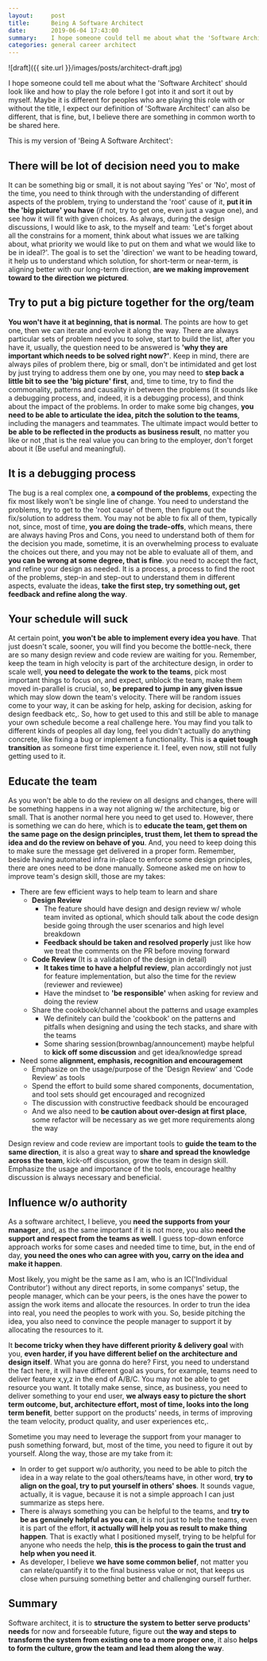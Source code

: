 ```yaml
---
layout:     post
title:      Being A Software Architect
date:       2019-06-04 17:43:00
summary:    I hope someone could tell me about what the 'Software Architect' should look like and how to play the role before I got into it and sort it out by myself. Maybe it is different for peoples who are playing this role with or without the title, I expect our definition of 'Software Architect' can also be different, that is fine, but, I believe there are something in common worth to be shared here. 
categories: general career architect
---
```


![draft]({{ site.url }}/images/posts/architect-draft.jpg)

I hope someone could tell me about what the 'Software Architect' should look like and how to play the role before I got into it and sort it out by myself. Maybe it is different for peoples who are playing this role with or without the title, I expect our definition of 'Software Architect' can also be different, that is fine, but, I believe there are something in common worth to be shared here. 

This is my version of 'Being A Software Architect':

## There will be lot of decision need you to make

It can be something big or small, it is not about saying 'Yes' or 'No', most of the time, you need to think through with the understanding of different aspects of the problem, trying to understand the 'root' cause of it, **put it in the 'big picture' you have** (if not, try to get one, even just a vague one), and see how it will fit with given choices. As always, during the design discussions, I would like to ask, to the myself and team: 'Let's forget about all the constrains for a moment, think about what issues we are talking about, what priority we would like to put on them and what we would like to be in ideal?'. The goal is to set the 'direction' we want to be heading toward, it help us to understand which solution, for short-term or near-term, is aligning better with our long-term direction, **are we making improvement toward to the direction we pictured**.

## Try to put a big picture together for the org/team

**You won't have it at beginning, that is normal**. The points are how to get one, then we can iterate and evolve it along the way. There are always particular sets of problem need you to solve, start to build the list, after you have it, usually, the question need to be answered is **'why they are important which needs to be solved right now?'**. Keep in mind, there are always piles of problem there, big or small, don't be intimidated and get lost by just trying to address them one by one, you may need to **step back a little bit to see the 'big picture' first**, and, time to time, try to find the commonality, patterns and causality in between the problems (it sounds like a debugging process, and, indeed, it is a debugging process), and think about the impact of the problems. In order to make some big changes, **you need to be able to articulate the idea, pitch the solution to the teams**, including the managers and teammates. The ultimate impact would better to **be able to be reflected in the products as business result**, no matter you like or not ,that is the real value you can bring to the employer, don't forget about it (Be useful and meaningful).

## It is a debugging process

The bug is a real complex one, **a compound of the problems**, expecting the fix most likely won't be single line of change. You need to understand the problems, try to get to the 'root cause' of them, then figure out the fix/solution to address them. You may not be able to fix all of them, typically not, since, most of time, **you are doing the trade-offs**, which means, there are always having Pros and Cons, you need to understand both of them for the decision you made, sometime, it is an overwhelming process to evaluate the choices out there, and you may not be able to evaluate all of them, and **you can be wrong at some degree, that is fine**. you need to accept the fact, and refine your design as needed. It is a process, a process to find the root of the problems, step-in and step-out to understand them in different aspects, evaluate the ideas, **take the first step, try something out, get feedback and refine along the way**.

## Your schedule will suck

At certain point, **you won't be able to implement every idea you have**. That just doesn't scale, sooner, you will find you become the bottle-neck, there are so many design review and code review are waiting for you. Remember, keep the team in high velocity is part of the architecture design, in order to scale well, **you need to delegate the work to the teams**, pick most important things to focus on, and expect, unblock the team, make them moved in-parallel is crucial, so, **be prepared to jump in any given issue** which may slow down the team's velocity. There will be random issues come to your way, it can be asking for help, asking for decision, asking for design feedback etc,. So, how to get used to this and still be able to manage your own schedule become a real challenge here. You may find you talk to different kinds of peoples all day long, feel you didn't actually do anything concrete, like fixing a bug or implement a functionality. This is **a quiet tough transition** as someone first time experience it. I feel, even now, still not fully getting used to it.

## Educate the team

As you won't be able to do the review on all designs and changes, there will be something happens in a way not aligning w/ the architecture, big or small. That is another normal here you need to get used to. However, there is something we can do here, which is to **educate the team, get them on the same page on the design principles, trust them, let them to spread the idea and do the review on behave of you**. And, you need to keep doing this to make sure the message get delivered in a proper form. Remember, beside having automated infra in-place to enforce some design principles, there are ones need to be done manually. Someone asked me on how to improve team's design skill, those are my takes:

- There are few efficient ways to help team to learn and share
    - **Design Review**
        - The feature should have design and design review w/ whole team invited as optional, which should talk about the code design beside going through the user scenarios and high level breakdown
        - **Feedback should be taken and resolved properly** just like how we treat the comments on the PR before moving forward
    - **Code Review** (It is a validation of the design in detail)
        - **It takes time to have a helpful review**, plan accordingly not just for feature implementation, but also the time for the review (reviewer and reviewee)
        - Have the mindset to **'be responsible'** when asking for review and doing the review
    - Share the cookbook/channel about the patterns and usage examples
        - We definitely can build the 'cookbook' on the patterns and pitfalls when designing and using the tech stacks, and share with the teams
        - Some sharing session(brownbag/announcement) maybe helpful to **kick off some discussion** and get idea/knowledge spread
- Need some **alignment, emphasis, recognition and encouragement**
    - Emphasize on the usage/purpose of the 'Design Review' and 'Code Review' as tools
    - Spend the effort to build some shared components, documentation, and tool sets should get encouraged and recognized
    - The discussion with constructive feedback should be encouraged
    - And we also need to **be caution about over-design at first place**, some refactor will be necessary as we get more requirements along the way

Design review and code review are important tools to **guide the team to the same direction**, it is also a great way to **share and spread the knowledge across the team**, kick-off discussion, grow the team in design skill. Emphasize the usage and importance of the tools, encourage healthy discussion is always necessary and beneficial.

## Influence w/o authority

As a software architect, I believe, you **need the supports from your manager**, and, as the same important if it is not more, you also **need the support and respect from the teams as well**. I guess top-down enforce approach works for some cases and needed time to time, but, in the end of day, **you need the ones who can agree with you, carry on the idea and make it happen**. 

Most likely, you might be the same as I am, who is an IC('Individual Contributor') without any direct reports, in some companys' setup, the people manager, which can be your peers, is the ones have the power to assign the work items and allocate the resources. In order to trun the idea into real, you need the peoples to work with you. So, beside pitching the idea, you also need to convince the people manager to support it by allocating the resources to it.

It **become tricky when they have different priority & delivery goal** with you, **even harder, if you have different belief on the architecture and design itself**. What you are gonna do here? First, you need to understand the fact here, it will have different goal as yours, for example, teams need to deliver feature x,y,z in the end of A/B/C. You may not be able to get resource you want. It totally make sense, since, as business, you need to deliver something to your end user, **we always easy to picture the short term outcome, but, architecture effort, most of time, looks into the long term benefit**, better support on the products' needs, in terms of improving the team velocity, product quality, and user experiences etc,.

Sometime you may need to leverage the support from your manager to push something forward, but, most of the time, you need to figure it out by yourself. Along the way, those are my take from it: 

- In order to get support w/o authority, you need to be able to pitch the idea in a way relate to the goal others/teams have, in other word, **try to align on the goal, try to put yourself in others' shoes**. It sounds vague, actually, it is vague, because it is not a simple approach I can just summarize as steps here. 
- There is always something you can be helpful to the teams, and **try to be as genuinely helpful as you can**, it is not just to help the teams, even it is part of the effort, **it actually will help you as result to make thing happen**. That is exactly what I positioned myself, trying to be helpful for anyone who needs the help, **this is the process to gain the trust and help when you need it**.
- As developer, I believe **we have some common belief**, not matter you can relate/quantify it to the final business value or not, that keeps us close when pursuing something better and challenging ourself further.


## Summary

Software architect, it is to **structure the system to better serve products' needs** for now and forseeable future, figure out **the way and steps to transform the system from existing one to a more proper one**, it also **helps to form the culture, grow the team and lead them along the way**.
